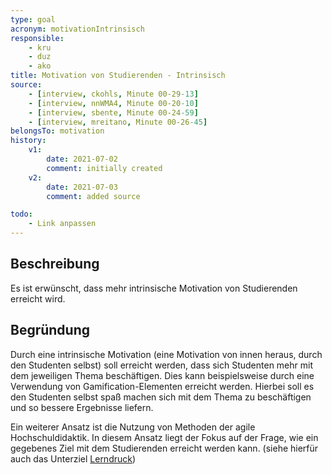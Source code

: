 ```yaml
---
type: goal
acronym: motivationIntrinsisch
responsible: 
    - kru
    - duz
    - ako
title: Motivation von Studierenden - Intrinsisch
source:
    - [interview, ckohls, Minute 00-29-13]
    - [interview, nnWMA4, Minute 00-20-10]
    - [interview, sbente, Minute 00-24-59]
    - [interview, mreitano, Minute 00-26-45]
belongsTo: motivation
history:
    v1:
        date: 2021-07-02
        comment: initially created
    v2:
        date: 2021-07-03
        comment: added source

todo: 
    - Link anpassen
---
```


## Beschreibung

Es ist erwünscht, dass mehr intrinsische Motivation von Studierenden erreicht wird.

## Begründung

Durch eine intrinsische Motivation (eine Motivation von innen heraus, durch den Studenten selbst) soll erreicht werden, dass sich Studenten mehr mit dem jeweiligen Thema beschäftigen. Dies kann beispielsweise durch eine Verwendung von Gamification-Elementen erreicht werden. Hierbei soll es den Studenten selbst spaß machen sich mit dem Thema zu beschäftigen und so bessere Ergebnisse liefern. 

Ein weiterer Ansatz ist die Nutzung von Methoden der agile Hochschuldidaktik. In diesem Ansatz liegt der Fokus auf der Frage, wie ein gegebenes Ziel mit dem Studierenden erreicht werden kann. (siehe hierfür auch das Unterziel [Lerndruck](./motivationLerndruck.md))


